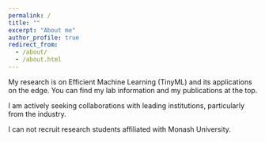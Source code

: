 ```yaml
---
permalink: /
title: ""
excerpt: "About me"
author_profile: true
redirect_from: 
  - /about/
  - /about.html
---
```



My research is on Efficient Machine Learning (TinyML) and its applications on the edge. You can find my lab information and my publications at the top. 

I am actively seeking collaborations with leading institutions, particularly from the industry. 

I can not recruit research students affiliated with Monash University. 


